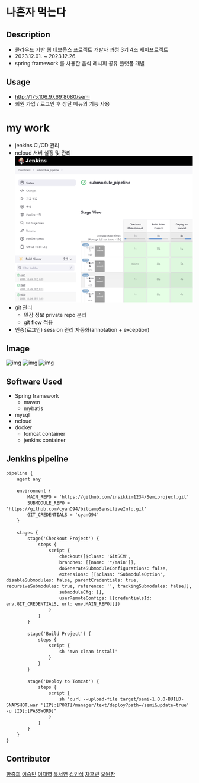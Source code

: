 # 나혼자 먹는다

## Description
 - 클라우드 기반 웹 데브옵스 프로젝트 개발자 과정 3기 4조 세미프로젝트
 - 2023.12.01. ~ 2023.12.26.
 - spring framework 를 사용한 음식 레시피 공유 플랫폼 개발

## Usage 
- http://175.106.97.69:8080/semi
- 회원 가입 / 로그인 후 상단 메뉴의 기능 사용

# my work
- jenkins CI/CD 관리
- ncloud 서버 설정 및 관리
![img](./images/jenkins_main.png)
- git 관리
    - 민감 정보 private repo 분리
    - git flow 적용
- 인증(로그인) session 관리 자동화(annotation + exception) 

## Image
![img](./images/eating_alone_mainlogo9.png)
![img](./images/contributors.png)
![img](./images/recipe_board.png)


## Software Used
- Spring framework
    - maven
    - mybatis
- mysql
- ncloud
- docker
    - tomcat container
    - jenkins container

## Jenkins pipeline

```
pipeline {
    agent any

    environment {
        MAIN_REPO = 'https://github.com/insikkim1234/Semiproject.git'
        SUBMODULE_REPO = 'https://github.com/cyanO94/bitcampSensitiveInfo.git'
        GIT_CREDENTIALS = 'cyanO94'
    }

    stages {
        stage('Checkout Project') {
            steps {
                script {
                    checkout([$class: 'GitSCM', 
					branches: [[name: '*/main']], 
					doGenerateSubmoduleConfigurations: false, 
					extensions: [[$class: 'SubmoduleOption', disableSubmodules: false, parentCredentials: true, recursiveSubmodules: true, reference: '', trackingSubmodules: false]], 
					submoduleCfg: [], 
					userRemoteConfigs: [[credentialsId: env.GIT_CREDENTIALS, url: env.MAIN_REPO]]])
                }
            }
        }

        stage('Build Project') {
            steps {
                script {
                    sh 'mvn clean install'
                }
            }
        }

        stage('Deploy to Tomcat') {
            steps {
                script {
                    sh "curl --upload-file target/semi-1.0.0-BUILD-SNAPSHOT.war '[IP]:[PORT]/manager/text/deploy?path=/semi&update=true' -u [ID]:[PASSWORD]"
                }
            }
        }
    }
}
```

## Contributor
[한충희](https://github.com/mongdamhwa)
[이승민](https://github.com/2Smean)
[이재영](https://github.com/jaeyoung99-lee)
[유서연](https://github.com/yseoyeon0915)
[김인식](https://github.com/insikkim1234)
[차후련](https://github.com/chahooreun)
[오원찬](https://github.com/cyanO94)
